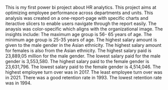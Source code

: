 This is my first power bi project about HR analytics. This project aims at optimizing employee performance across departments and units. 
This analysis was created on a one-report-page with specific charts and iteractive slicers to enable users navigate through the report easily.
The anaysis was color-specific which aligns with the organizational image. The insights include:
The maximum age group is 56- 65 years of age.
The minimum age group is 25-35 years of age. 
The highest salary amount is given to the male gender in the Asian ethnicity.
The highest salary amount for females is also from the Asian ethnicity.
The highest salary paid is 23,889,05 million for the male gender.
The lowest salary paid for the male gender is 3,553,580.
The highest salary paid to the female gender is 23,631,796.
The lowest salary paid to the female gender is 4,514,046.
The highest employee turn over was in 2017.
The least employee turn over was in 2021.
There was a good retention rate in 1993.
The lowest retention rate was in 1994.








